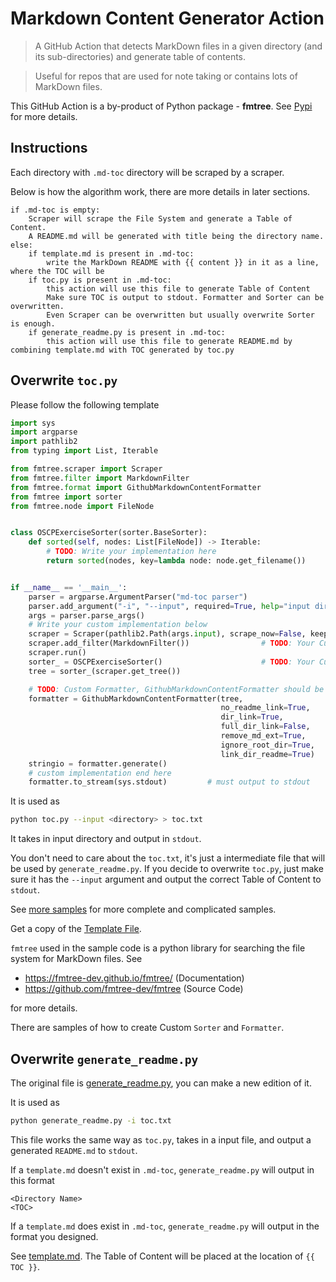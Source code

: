 # Markdown Content Generator Action

> A GitHub Action that detects MarkDown files in a given directory (and its sub-directories) and generate table of contents.

> Useful for repos that are used for note taking or contains lots of MarkDown files.

This GitHub Action is a by-product of Python package - **fmtree**. See [Pypi](https://pypi.org/project/fmtree/) for more details.

## Instructions

Each directory with `.md-toc` directory will be scraped by a scraper.

Below is how the algorithm work, there are more details in later sections.

```
if .md-toc is empty:
    Scraper will scrape the File System and generate a Table of Content.
    A README.md will be generated with title being the directory name.
else:
    if template.md is present in .md-toc:
        write the MarkDown README with {{ content }} in it as a line, where the TOC will be
    if toc.py is present in .md-toc:
        this action will use this file to generate Table of Content
        Make sure TOC is output to stdout. Formatter and Sorter can be overwritten.
        Even Scraper can be overwritten but usually overwrite Sorter is enough.
    if generate_readme.py is present in .md-toc:
        this action will use this file to generate README.md by combining template.md with TOC generated by toc.py
```

## Overwrite `toc.py`

Please follow the following template

```python
import sys
import argparse
import pathlib2
from typing import List, Iterable

from fmtree.scraper import Scraper
from fmtree.filter import MarkdownFilter
from fmtree.format import GithubMarkdownContentFormatter
from fmtree import sorter
from fmtree.node import FileNode


class OSCPExerciseSorter(sorter.BaseSorter):
    def sorted(self, nodes: List[FileNode]) -> Iterable:
        # TODO: Write your implementation here
        return sorted(nodes, key=lambda node: node.get_filename())


if __name__ == '__main__':
    parser = argparse.ArgumentParser("md-toc parser")
    parser.add_argument("-i", "--input", required=True, help="input directory")
    args = parser.parse_args()
    # Write your custom implementation below
    scraper = Scraper(pathlib2.Path(args.input), scrape_now=False, keep_empty_dir=False, depth=4)
    scraper.add_filter(MarkdownFilter())                # TODO: Your Custom Filter, as many as you need
    scraper.run()
    sorter_ = OSCPExerciseSorter()                      # TODO: Your Custom Sorter
    tree = sorter_(scraper.get_tree())

    # TODO: Custom Formatter, GithubMarkdownContentFormatter should be enough for GitHub
    formatter = GithubMarkdownContentFormatter(tree,
                                               no_readme_link=True,
                                               dir_link=True,
                                               full_dir_link=False,
                                               remove_md_ext=True,
                                               ignore_root_dir=True,
                                               link_dir_readme=True)
    stringio = formatter.generate()
    # custom implementation end here
    formatter.to_stream(sys.stdout)         # must output to stdout
```

It is used as

```bash
python toc.py --input <directory> > toc.txt
```

It takes in input directory and output in `stdout`.

You don't need to care about the `toc.txt`, it's just a intermediate file that will be used by `generate_readme.py`. If you decide to overwrite `toc.py`, just make sure it has the `--input` argument and output the correct Table of Content to `stdout`.

See [more samples](./sample.md) for more complete and complicated samples.

Get a copy of the [Template File](./toc-template.py).

`fmtree` used in the sample code is a python library for searching the file system for MarkDown files.
See 
- https://fmtree-dev.github.io/fmtree/ (Documentation)
- https://github.com/fmtree-dev/fmtree (Source Code) 

for more details.

There are samples of how to create Custom `Sorter` and `Formatter`.


## Overwrite `generate_readme.py`

The original file is [generate_readme.py](./generate_readme.py), you can make a new edition of it.

It is used as

```bash
python generate_readme.py -i toc.txt
```

This file works the same way as `toc.py`, takes in a input file, and output a generated `README.md` to `stdout`.

If a `template.md` doesn't exist in `.md-toc`, `generate_readme.py` will output in this format

```
<Directory Name>
<TOC>
```

If a `template.md` does exist in `.md-toc`, `generate_readme.py` will output in the format you designed.

See [template.md](./template.md). The Table of Content will be placed at the location of `{{ TOC }}`.




